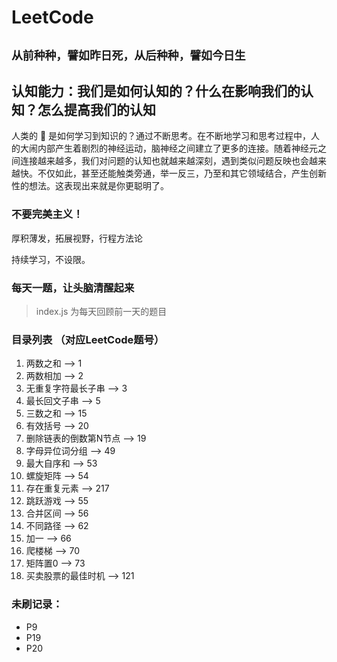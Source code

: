 # LeetCode

## `从前种种，譬如昨日死，从后种种，譬如今日生`

## 认知能力：我们是如何认知的？什么在影响我们的认知？怎么提高我们的认知

人类的 🧠 是如何学习到知识的？通过不断思考。在不断地学习和思考过程中，人的大闹内部产生着剧烈的神经运动，脑神经之间建立了更多的连接。随着神经元之间连接越来越多，我们对问题的认知也就越来越深刻，遇到类似问题反映也会越来越快。不仅如此，甚至还能触类旁通，举一反三，乃至和其它领域结合，产生创新性的想法。这表现出来就是你更聪明了。

### 不要完美主义！

厚积薄发，拓展视野，行程方法论

持续学习，不设限。

### 每天一题，让头脑清醒起来

> index.js 为每天回顾前一天的题目

### 目录列表 （对应LeetCode题号）
1. 两数之和            --> 1
2. 两数相加            --> 2
3. 无重复字符最长子串    --> 3
4. 最长回文子串         --> 5
5. 三数之和            --> 15
6. 有效括号            --> 20
7. 删除链表的倒数第N节点 --> 19
8. 字母异位词分组       --> 49
9. 最大自序和          --> 53
10. 螺旋矩阵           --> 54
11. 存在重复元素        --> 217
12. 跳跃游戏           --> 55
13. 合并区间           --> 56
14. 不同路径           --> 62
15. 加一              --> 66
16. 爬楼梯             --> 70
17. 矩阵置0            --> 73
18. 买卖股票的最佳时机   --> 121

### 未刷记录：
- P9
- P19
- P20
